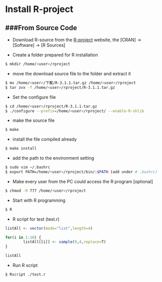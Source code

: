 # Install R-project



###From Source Code
---

* Download R-source from the [R-project](http://www.r-project.org/) website, the [CRAN] -> [Software] -> [R Sources]

* Create a folder prepared for R installation

```Bash
$ mkdir /home/<user>/rproject
```

* move the download source file to the folder and extract it 

```Bash
$ mv /home/<user>/下載/R-3.1.1.tar.gz /home/<user>/rproject
$ tar zvx -f /home/<user>/rproject/R-3.1.1.tar.gz
```

* Set the configure file 

```Bash
$ cd /home/<user>/rproject/R-3.1.1.tar.gz
$ ./configure --prefix=/home/<user>/rproject/ --enable-R-shlib
```

* make the source file

```Bash
$ make
```

* install the file compiled already

```Bash
$ make install
```

* add the path to the environment setting

```Bash
$ sudo vim ~/.bashrc
$ export PATH=/home/<user>/rproject/bin/:$PATH (add under # .bashrc)
```

* Make every user from the PC could access the R program [optional]

```Bash
$ chmod -R 777 /home/<user>/rproject
```

* Start with R programming

```Bash
$ R
```

* R script for test (test.r)

```R
listAll <- vector(mode="list",length=4)

for(i in 1:10) {
        listAll[[i]] <- sample(9,4,replace=T)
}

listAll
```

* Run R script

```Bash
$ Rscript ./test.r
```
